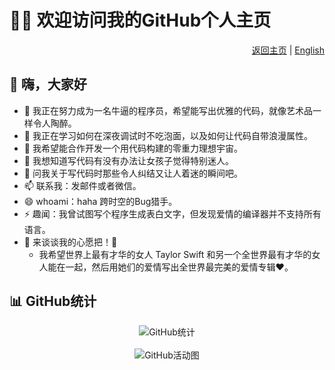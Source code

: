 # 👨‍💻 欢迎访问我的GitHub个人主页

<div align="right">
  <a href="README.md">返回主页</a> | <a href="README.en.md">English</a>
</div>

## 👋 嗨，大家好

- 🔭 我正在努力成为一名牛逼的程序员，希望能写出优雅的代码，就像艺术品一样令人陶醉。  
- 🌱 我正在学习如何在深夜调试时不吃泡面，以及如何让代码自带浪漫属性。  
- 👯 我希望能合作开发一个用代码构建的零重力理想宇宙。  
- 🤔 我想知道写代码有没有办法让女孩子觉得特别迷人。  
- 💬 问我关于写代码时那些令人纠结又让人着迷的瞬间吧。  
- 📫 联系我：发邮件或者微信。  
- 😄 whoami：haha 跨时空的Bug猎手。  
- ⚡ 趣闻：我曾试图写个程序生成表白文字，但发现爱情的编译器并不支持所有语言。
- 🌟 来谈谈我的心愿把！🌟
  - 我希望世界上最有才华的女人 Taylor Swift 和另一个全世界最有才华的女人能在一起，然后用她们的爱情写出全世界最完美的爱情专辑❤️。

<!-- ## 🛠️ 技术栈

<div align="center">
  <span>
    <img src="https://img.shields.io/badge/-Python-3776AB?style=flat-square&logo=python&logoColor=white" />
    <img src="https://img.shields.io/badge/-Next.js-000000?style=flat-square&logo=next.js&logoColor=white" />
    <img src="https://img.shields.io/badge/-Flutter-02569B?style=flat-square&logo=flutter&logoColor=white" />
  </span>
</div> -->

## 📊 GitHub统计

<div align="center">
  <!-- GitHub统计卡片 -->
  <img src="https://github-readme-stats.vercel.app/api?username=BEstaff&show_icons=true&theme=radical" alt="GitHub统计" />
  <br><br>
  
  <!-- GitHub活动统计图 - 黑色背景紫色线条 -->
  <img src="https://github-readme-activity-graph.vercel.app/graph?username=BEstaff&bg_color=000000&color=9e4c98&line=9e4c98&point=DA61D5&area=true&hide_border=true" alt="GitHub活动图" />
  <br><br>
  
